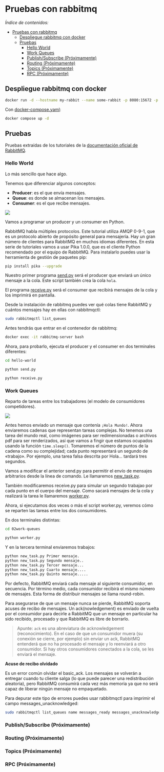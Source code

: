 # Pruebas con rabbitmq

*Índice de contenidos:*
- [Pruebas con rabbitmq](#pruebas-con-rabbitmq)
  - [Despliegue rabbitmq con docker](#despliegue-rabbitmq-con-docker)
  - [Pruebas](#pruebas)
    - [Hello World](#hello-world)
    - [Work Queues](#work-queues)
    - [Publish/Subscribe (Próximamente)](#publishsubscribe-próximamente)
    - [Routing (Próximamente)](#routing-próximamente)
    - [Topics (Próximamente)](#topics-próximamente)
    - [RPC (Próximamente)](#rpc-próximamente)


## Despliegue rabbitmq con docker

```bash
docker run -d --hostname my-rabbit --name some-rabbit -p 8080:15672 -p 5672:5672 rabbitmq:3-management
```

Con [docker-compose.yaml](./docker-compose.yaml):

```bash
docker compose up -d
```

## Pruebas

Pruebas extraídas de los tutoriales de la [documentación oficial de RabbitMQ](https://www.rabbitmq.com/tutorials#queue-tutorials).

### Hello World

Lo más sencillo que hace algo.

Tenemos que diferenciar algunos conceptos:
- **Producer**: es el que envía mensajes.
- **Queue**: es donde se almacenan los mensajes.
- **Consumer**: es el que recibe mensajes.

![](https://pica.zhimg.com/v2-35910cd84c7a62ad06cd4621b3d0523b_720w.jpg)

Vamos a programar un producer y un consumer en Python.

RabbitMQ habla múltiples protocolos. Este tutorial utiliza AMQP 0-9-1, que es un protocolo abierto de propósito general para mensajería. Hay un gran número de clientes para RabbitMQ en muchos idiomas diferentes. En esta serie de tutoriales vamos a usar Pika 1.0.0, que es el cliente Python recomendado por el equipo de RabbitMQ. Para instalarlo puedes usar la herramienta de gestión de paquetes pip:

```bash
pip install pika --upgrade
```

Nuestro primer programa [send.py](./hello-world/send.py) será el producer que enviará un único mensaje a la cola. Este script también crea la cola `hola`.

El programa [receive.py](./hello-world/receive.py) será el consumer que recibirá mensajes de la cola y los imprimirá en pantalla.

Desde la instalación de rabbitmq puedes ver qué colas tiene RabbitMQ y cuántos mensajes hay en ellas con rabbitmqctl:

```bash
sudo rabbitmqctl list_queues
```

Antes tendrás que entrar en el contenedor de rabbitmq:

```bash
docker exec -it rabbitmq-server bash
```

Ahora, para probarlo, ejecuta el producer y el consumer en dos terminales diferentes:

```bash
cd hello-world

python send.py

python receive.py
```

### Work Queues

Reparto de tareas entre los trabajadores (el modelo de consumidores competidores).

![](https://mail.bogotobogo.com/python/images/RabbitMQ_Celery/WorkQueues/WorkQueues.png)


Antes hemos enviado un mensaje que contenía `¡Hola Mundo!`. Ahora enviaremos cadenas que representan tareas complejas. No tenemos una tarea del mundo real, como imágenes para ser redimensionadas o archivos pdf para ser renderizados, así que vamos a fingir que estamos ocupados usando la función `time.sleep()`. Tomaremos el número de puntos de la cadena como su complejidad; cada punto representará un segundo de «trabajo». Por ejemplo, una tarea falsa descrita por Hola... tardará tres segundos.

Vamos a modificar el anterior send.py para permitir el envío de mensajes arbitrarios desde la línea de comando. Le llamaremos [new_task.py](./02work-queues/new_task.py).

También modificaremos receive.py para simular un segundo trabajao por cada punto en el cuerpo del mensaje. Como sacará mensajes de la cola y realizará la tarea le llamaremos [worker.py](./02work-queues/worker.py).


Ahora, si ejecutamos dos veces o más el script worker.py, veremos cómo se reparten las tareas entre los dos consumidores.

En dos terminales distintas:
```bash
cd 02work-queues

python worker.py
```

Y en la tercera terminal enviaremos trabajos:
```bash
python new_task.py Primer mensaje.
python new_task.py Segundo mensaje..
python new_task.py Tercer mensaje...
python new_task.py Cuarto mensaje....
python new_task.py Quinto mensaje.....
```

Por defecto, RabbitMQ enviará cada mensaje al siguiente consumidor, en secuencia. Por término medio, cada consumidor recibirá el mismo número de mensajes. Esta forma de distribuir mensajes se llama round-robin. 

Para asegurarse de que un mensaje nunca se pierde, RabbitMQ soporta acuses de recibo de mensajes. Un ack(nowledgement) es enviado de vuelta por el consumidor para decirle a RabbitMQ que un mensaje en particular ha sido recibido, procesado y que RabbitMQ es libre de borrarlo.

> Apunte: `ack` es una abreviatura de acknowledgement (reconocimiento). En el caso de que un consumidor muera (su conexión se cierre, por ejemplo) sin enviar un ack, RabbitMQ entenderá que no ha procesado el mensaje y lo reenviará a otro consumidor. Si hay otros consumidores conectados a la cola, se les enviará el mensaje.

**Acuse de recibo olvidado**

Es un error común olvidar el basic_ack. Los mensajes se volverán a entregar cuando tu cliente salga (lo que puede parecer una redistribución aleatoria), pero RabbitMQ consumirá cada vez más memoria ya que no será capaz de liberar ningún mensaje no empaquetado.

Para depurar este tipo de errores puedes usar rabbitmqctl para imprimir el campo messages_unacknowledged:

```bash
sudo rabbitmqctl list_queues name messages_ready messages_unacknowledged
```


### Publish/Subscribe (Próximamente)





### Routing (Próximamente)





### Topics (Próximamente)





 ### RPC (Próximamente)







